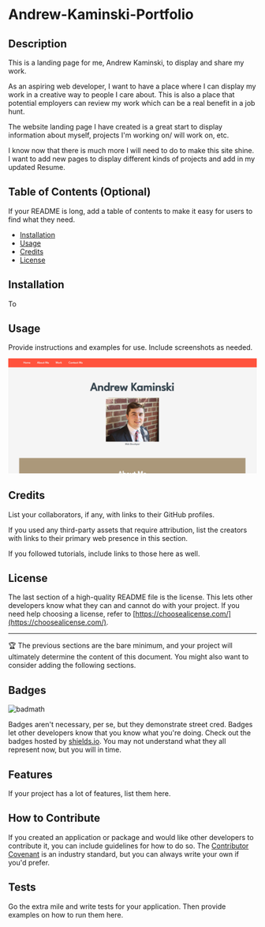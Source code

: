 # Andrew-Kaminski-Portfolio

## Description

This is a landing page for me, Andrew Kaminski, to display and share my work.

As an aspiring web developer, I want to have a place where I can display my work in a creative way to people I care about.
This is also a place that potential employers can review my work which can be a real benefit in a job hunt.

The website landing page I have created is a great start to display information about myself, projects I'm working on/ will work on, etc.

I know now that there is much more I will need to do to make this site shine. I want to add new pages to display different kinds of projects
and add in my updated Resume.

## Table of Contents (Optional)

If your README is long, add a table of contents to make it easy for users to find what they need.

- [Installation](#installation)
- [Usage](#usage)
- [Credits](#credits)
- [License](#license)

## Installation

To

## Usage

Provide instructions and examples for use. Include screenshots as needed.

![Screenshot of landing page](assets/img/Screenshot-of-landing-page.png)

## Credits

List your collaborators, if any, with links to their GitHub profiles.

If you used any third-party assets that require attribution, list the creators with links to their primary web presence in this section.

If you followed tutorials, include links to those here as well.

## License

The last section of a high-quality README file is the license. This lets other developers know what they can and cannot do with your project. If you need help choosing a license, refer to [https://choosealicense.com/](https://choosealicense.com/).

---

🏆 The previous sections are the bare minimum, and your project will ultimately determine the content of this document. You might also want to consider adding the following sections.

## Badges

![badmath](https://img.shields.io/github/languages/top/lernantino/badmath)

Badges aren't necessary, per se, but they demonstrate street cred. Badges let other developers know that you know what you're doing. Check out the badges hosted by [shields.io](https://shields.io/). You may not understand what they all represent now, but you will in time.

## Features

If your project has a lot of features, list them here.

## How to Contribute

If you created an application or package and would like other developers to contribute it, you can include guidelines for how to do so. The [Contributor Covenant](https://www.contributor-covenant.org/) is an industry standard, but you can always write your own if you'd prefer.

## Tests

Go the extra mile and write tests for your application. Then provide examples on how to run them here.